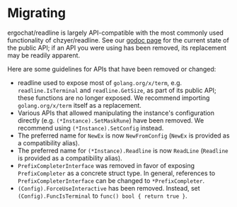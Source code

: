 # Migrating

ergochat/readline is largely API-compatible with the most commonly used functionality of chzyer/readline. See our [godoc page](https://pkg.go.dev/github.com/cogentcore/readline) for the current state of the public API; if an API you were using has been removed, its replacement may be readily apparent.

Here are some guidelines for APIs that have been removed or changed:

* readline used to expose most of `golang.org/x/term`, e.g. `readline.IsTerminal` and `readline.GetSize`, as part of its public API; these functions are no longer exposed. We recommend importing `golang.org/x/term` itself as a replacement.
* Various APIs that allowed manipulating the instance's configuration directly (e.g. `(*Instance).SetMaskRune`) have been removed. We recommend using `(*Instance).SetConfig` instead.
* The preferred name for `NewEx` is now `NewFromConfig` (`NewEx` is provided as a compatibility alias).
* The preferred name for `(*Instance).Readline` is now `ReadLine` (`Readline` is provided as a compatibility alias).
* `PrefixCompleterInterface` was removed in favor of exposing `PrefixCompleter` as a concrete struct type. In general, references to `PrefixCompleterInterface` can be changed to `*PrefixCompleter`.
* `(Config).ForceUseInteractive` has been removed. Instead, set `(Config).FuncIsTerminal` to `func() bool { return true }`.
